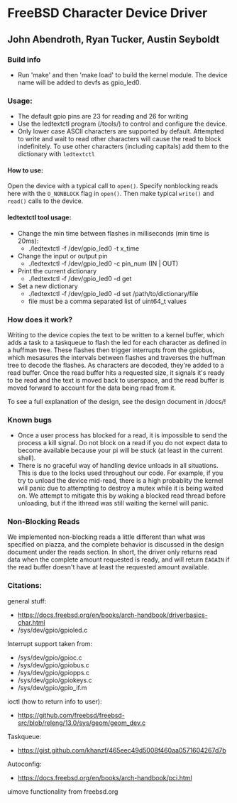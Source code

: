 # FreeBSD Character Device Driver
## John Abendroth, Ryan Tucker, Austin Seyboldt

### Build info
- Run 'make' and then 'make load' to build the kernel module. The device name will be added to devfs as gpio_led0.

### Usage:
- The default gpio pins are 23 for reading and 26 for writing
- Use the ledtextctl program (/tools/) to control and configure the device.
- Only lower case ASCII characters are supported by default. Attempted to write and wait to read other characters will cause the read to block indefinitely. To use other characters (including capitals) add them to the dictionary with `ledtextctl`

#### How to use:
Open the device with a typical call to `open()`. Specify nonblocking reads here with the `O_NONBLOCK` flag in `open()`. Then make typical `write()` and `read()` calls to the device.

#### ledtextctl tool usage:
- Change the min time between flashes in milliseconds (min time is 20ms):
    - ./ledtextctl -f /dev/gpio_led0 -t x_time
- Change the input or output pin
    - ./ledtextctl -f /dev/gpio_led0 -c pin_num (IN | OUT)
- Print the current dictionary
    - ./ledtextctl -f /dev/gpio_led0 -d get 
- Set a new dictionary
    - ./ledtextctl -f /dev/gpio_led0 -d set /path/to/dictionary/file
    - file must be a comma separated list of uint64_t values

### How does it work?
Writing to the device copies the text to be written to a kernel buffer, which adds a task to a taskqueue to flash the led for each character as defined in a huffman tree. These flashes then trigger interrupts from the gpiobus, which mesasures the intervals between flashes and traverses the huffman tree to decode the flashes. As characters are decoded, they're added to a read buffer. Once the read buffer hits a requested size, it signals it's ready to be read and the text is moved back to userspace, and the read buffer is moved forward to account for the data being read from it.

To see a full explanation of the design, see the design document in /docs/!

### Known bugs
- Once a user process has blocked for a read, it is impossible to send the process a kill signal. Do not block on a read if you do not expect data to become available because your pi will be stuck (at least in the current shell).
- There is no graceful way of handling device unloads in all situations. This is due to the locks used throughout our code. For example, if you try to unload the device mid-read, there is a high probablity the kernel will panic due to attempting to destroy a mutex while it is being waited on. We attempt to mitigate this by waking a blocked read thread before unloading, but if the ithread was still waiting the kernel will panic.

### Non-Blocking Reads
We implemented non-blocking reads a little different than what was specified on piazza, and the complete behavior is discussed in the design document under the reads section. In short, the driver only returns read data when the complete amount requested is ready, and will return `EAGAIN` if the read buffer doesn't have at least the requested amount available.
  
  
### Citations:
general stuff:  
- https://docs.freebsd.org/en/books/arch-handbook/driverbasics-char.html  
- /sys/dev/gpio/gpioled.c

Interrupt support taken from:
- /sys/dev/gpio/gpioc.c
- /sys/dev/gpio/gpiobus.c
- /sys/dev/gpio/gpiopps.c
- /sys/dev/gpio/gpiokeys.c
- /sys/dev/gpio/gpio_if.m

ioctl (how to return info to user):
- https://github.com/freebsd/freebsd-src/blob/releng/13.0/sys/geom/geom_dev.c

Taskqueue:
- https://gist.github.com/khanzf/465eec49d5008f460aa0571604267d7b

Autoconfig:
- https://docs.freebsd.org/en/books/arch-handbook/pci.html  

uimove functionality from freebsd.org